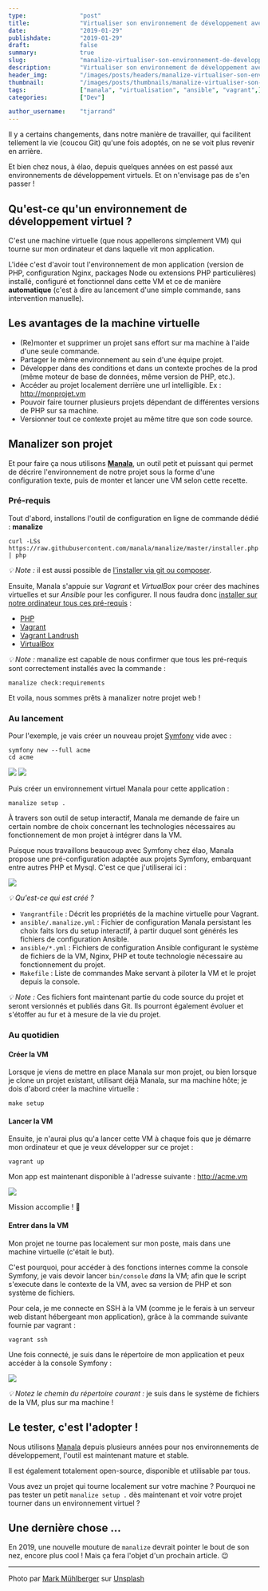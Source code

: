 ```yaml
---
type:               "post"
title:              "Virtualiser son environnement de développement avec Manalize ✨"
date:               "2019-01-29"
publishdate:        "2019-01-29"
draft:              false
summary:            true
slug:               "manalize-virtualiser-son-environnement-de-developpement"
description:        "Virtualiser son environnement de développement avec Manalize ✨"
header_img:         "/images/posts/headers/manalize-virtualiser-son-environnement-de-developpement.jpg"
thumbnail:          "/images/posts/thumbnails/manalize-virtualiser-son-environnement-de-developpement.jpg"
tags:               ["manala", "virtualisation", "ansible", "vagrant",]
categories:         ["Dev"]

author_username:    "tjarrand"
---
```


Il y a certains changements, dans notre manière de travailler, qui facilitent tellement la vie (coucou Git) qu'une fois adoptés, on ne se voit plus revenir en arrière.

Et bien chez nous, à élao, depuis quelques années on est passé aux environnements de développement virtuels. Et on n'envisage pas de s'en passer !

## Qu'est-ce qu'un environnement de développement virtuel ?

C'est une machine virtuelle (que nous appellerons simplement VM) qui tourne sur mon ordinateur et dans laquelle vit mon application.

L'idée c'est d'avoir tout l'environnement de mon application (version de PHP, configuration Nginx, packages Node ou extensions PHP particulières) installé, configuré et fonctionnel dans cette VM et ce de manière __automatique__ (c'est à dire au lancement d'une simple commande, sans intervention manuelle).

## Les avantages de la machine virtuelle

- (Re)monter et supprimer un projet sans effort sur ma machine à l'aide d'une seule commande.
- Partager le même environnement au sein d'une équipe projet.
- Développer dans des conditions et dans un contexte proches de la prod (même moteur de base de données, même version de PHP, etc.).
- Accéder au projet localement derrière une url intelligible. Ex : http://monprojet.vm
- Pouvoir faire tourner plusieurs projets dépendant de différentes versions de PHP sur sa machine.
- Versionner tout ce contexte projet au même titre que son code source.

## Manalizer son projet

Et pour faire ça nous utilisons __[Manala](http://www.manala.io/)__, un outil petit et puissant qui permet de décrire l'environnement de notre projet sous la forme d'une configuration texte, puis de monter et lancer une VM selon cette recette.

### Pré-requis

Tout d'abord, installons l'outil de configuration en ligne de commande dédié : __manalize__

```
curl -LSs https://raw.githubusercontent.com/manala/manalize/master/installer.php | php
```

_💡 Note :_ il est aussi possible de [l'installer via git ou composer](https://github.com/manala/manalize#installation).

Ensuite, Manala s'appuie sur _Vagrant_ et _VirtualBox_ pour créer des machines virtuelles et sur _Ansible_ pour les configurer. Il nous faudra donc [installer sur notre ordinateur tous ces pré-requis](https://github.com/manala/manalize#prerequisites) :

- [PHP](http://php.net)
- [Vagrant](https://www.vagrantup.com/)
- [Vagrant Landrush](https://github.com/vagrant-landrush/landrush)
- [VirtualBox](https://www.virtualbox.org/)

_💡 Note :_ manalize est capable de nous confirmer que tous les pré-requis sont correctement installés avec la commande :

```
manalize check:requirements
```

Et voila, nous sommes prêts à manalizer notre projet web !

### Au lancement

Pour l'exemple, je vais créer un nouveau projet [Symfony](https://symfony.com/download) vide avec :

```
symfony new --full acme
cd acme
```

![](/images/posts/2019/manalize-virtualiser-son-environnement-de-developpement/empty_symfony_projetc.png)
![](/images/posts/2019/manalize-virtualiser-son-environnement-de-developpement/empty_symfony_projetc_browser.png)

Puis créer un environnement virtuel Manala pour cette application :

```
manalize setup .
```

À travers son outil de setup interactif, Manala me demande de faire un certain nombre de choix concernant les technologies nécessaires au fonctionnement de mon projet à intégrer dans la VM.

Puisque nous travaillons beaucoup avec Symfony chez élao, Manala propose une pré-configuration adaptée aux projets Symfony, embarquant entre autres PHP et Mysql. C'est ce que j'utiliserai ici :

![](/images/posts/2019/manalize-virtualiser-son-environnement-de-developpement/setup.png)

_💡 Qu'est-ce qui est créé ?_

- `Vangrantfile` : Décrit les propriétés de la machine virtuelle pour Vagrant.
- `ansible/.manalize.yml` : Fichier de configuration Manala persistant les choix faits lors du setup interactif, à partir duquel sont générés les fichiers de configuration Ansible.
- `ansible/*.yml` : Fichiers de configuration Ansible configurant le système de fichiers de la VM, Nginx, PHP et toute technologie nécessaire au fonctionnement du projet.
- `Makefile` : Liste de commandes Make servant à piloter la VM et le projet depuis la console.

_💡 Note :_ Ces fichiers font maintenant partie du code source du projet et seront versionnés et publiés dans Git. Ils pourront également évoluer et s'étoffer au fur et à mesure de la vie du projet.

### Au quotidien

#### Créer la VM

Lorsque je viens de mettre en place Manala sur mon projet, ou bien lorsque je clone un projet existant, utilisant déjà Manala, sur ma machine hôte; je dois d'abord créer la machine virtuelle :

```
make setup
```

#### Lancer la VM

Ensuite, je n'aurai plus qu'a lancer cette VM à chaque fois que je démarre mon ordinateur et que je veux développer sur ce projet :

```
vagrant up
```

Mon app est maintenant disponible à l'adresse suivante : http://acme.vm

![](/images/posts/2019/manalize-virtualiser-son-environnement-de-developpement/symfony_in_vm.png)

Mission accomplie ! 🎉

#### Entrer dans la VM

Mon projet ne tourne pas localement sur mon poste, mais dans une machine virtuelle (c'était le but).

C'est pourquoi, pour accéder à des fonctions internes comme la console Symfony, je vais devoir lancer `bin/console` _dans_ la VM; afin que le script s'execute dans le contexte de la VM, avec sa version de PHP et son système de fichiers.

Pour cela, je me connecte en SSH à la VM (comme je le ferais à un serveur web distant hébergeant mon application), grâce à la commande suivante fournie par vagrant :

```
vagrant ssh
```

Une fois connecté, je suis dans le répertoire de mon application et peux accéder à la console Symfony :

![](/images/posts/2019/manalize-virtualiser-son-environnement-de-developpement/symfony_cli_in_vm.png)

_💡 Notez le chemin du répertoire courant :_ je suis dans le système de fichiers de la VM, plus sur ma machine !

## Le tester, c'est l'adopter !

Nous utilisons [Manala](http://manala.io) depuis plusieurs années pour nos environnements de développement, l'outil est maintenant mature et stable.

Il est également totalement open-source, disponible et utilisable par tous.

Vous avez un projet qui tourne localement sur votre machine ?
Pourquoi ne pas tester un petit `manalize setup .` dès maintenant et voir votre projet tourner dans un environnement virtuel ?

## Une dernière chose ...

En 2019, une nouvelle mouture de `manalize` devrait pointer le bout de son nez, encore plus cool !
Mais ça fera l'objet d'un prochain article. 😉

---

<span>Photo par <a href="https://unsplash.com/photos/zen35Y3B834?utm_source=unsplash&amp;utm_medium=referral&amp;utm_content=creditCopyText">Mark Mühlberger</a> sur <a href="/?utm_source=unsplash&amp;utm_medium=referral&amp;utm_content=creditCopyText">Unsplash</a></span>
